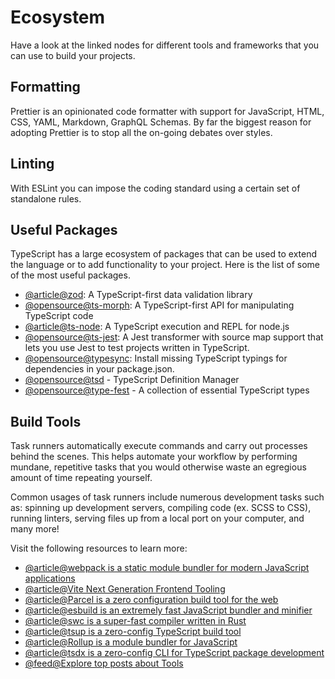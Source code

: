 # Ecosystem

Have a look at the linked nodes for different tools and frameworks that you can use to build your projects.

## Formatting

Prettier is an opinionated code formatter with support for JavaScript, HTML, CSS, YAML, Markdown, GraphQL Schemas. By far the biggest reason for adopting Prettier is to stop all the on-going debates over styles.

## Linting

With ESLint you can impose the coding standard using a certain set of standalone rules.

## Useful Packages

TypeScript has a large ecosystem of packages that can be used to extend the language or to add functionality to your project. Here is the list of some of the most useful packages.

- [@article@zod](https://zod.dev/): A TypeScript-first data validation library
- [@opensource@ts-morph](https://github.com/dsherret/ts-morph): A TypeScript-first API for manipulating TypeScript code
- [@article@ts-node](https://typestrong.org/ts-node/): A TypeScript execution and REPL for node.js
- [@opensource@ts-jest](https://github.com/kulshekhar/ts-jest): A Jest transformer with source map support that lets you use Jest to test projects written in TypeScript.
- [@opensource@typesync](https://github.com/jeffijoe/typesync): Install missing TypeScript typings for dependencies in your package.json.
- [@opensource@tsd](https://github.com/SamVerschueren/tsd) - TypeScript Definition Manager
- [@opensource@type-fest](https://github.com/sindresorhus/type-fest) - A collection of essential TypeScript types

## Build Tools

Task runners automatically execute commands and carry out processes behind the scenes. This helps automate your workflow by performing mundane, repetitive tasks that you would otherwise waste an egregious amount of time repeating yourself.

Common usages of task runners include numerous development tasks such as: spinning up development servers, compiling code (ex. SCSS to CSS), running linters, serving files up from a local port on your computer, and many more!

Visit the following resources to learn more:

- [@article@webpack is a static module bundler for modern JavaScript applications](https://webpack.js.org/)
- [@article@Vite Next Generation Frontend Tooling](https://vitejs.dev)
- [@article@Parcel is a zero configuration build tool for the web](https://parceljs.org/)
- [@article@esbuild is an extremely fast JavaScript bundler and minifier](https://esbuild.github.io/)
- [@article@swc is a super-fast compiler written in Rust](https://swc.rs/)
- [@article@tsup is a zero-config TypeScript build tool](https://tsup.egoist.dev/)
- [@article@Rollup is a module bundler for JavaScript](https://rollupjs.org/guide/en/)
- [@article@tsdx is a zero-config CLI for TypeScript package development](https://tsdx.io/)
- [@feed@Explore top posts about Tools](https://app.daily.dev/tags/tools?ref=roadmapsh)
